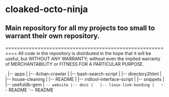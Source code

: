 # cloaked-octo-ninja

## Main repository for all my projects too small to warrant their own repository.
==========================================================
All code in the repository is distributed in the hope that it will be useful,
but WITHOUT ANY WARRANTY; without even the implied warranty of MERCHANTABILITY
or FITNESS FOR A PARTICULAR PURPOSE.

.
|-- apps
|   |-- 4chan-crawler
|   |-- bash-search-script
|   |-- directory2html
|   |-- house-cleaning
|   |-- README
|   |-- rrdtool-interface-script
|   |-- snippets
|   |-- usefuldb-gem
|   `-- website
|-- docs
|   |-- linux-link-bonding
|   `-- README
`-- README

